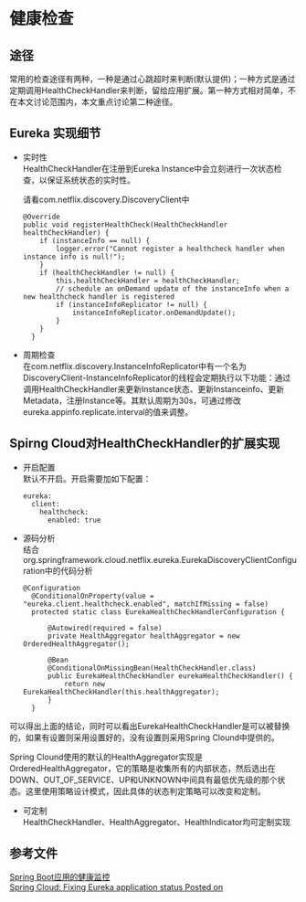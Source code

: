 # 健康检查

## 途径
常用的检查途径有两种，一种是通过心跳超时来判断(默认提供)；一种方式是通过定期调用HealthCheckHandler来判断，留给应用扩展。第一种方式相对简单，不在本文讨论范围内，本文重点讨论第二种途径。

## Eureka 实现细节
+ 实时性   
  HealthCheckHandler在注册到Eureka Instance中会立刻进行一次状态检查，以保证系统状态的实时性。  
  
  请看com.netflix.discovery.DiscoveryClient中
  
      @Override  
      public void registerHealthCheck(HealthCheckHandler healthCheckHandler) {
          if (instanceInfo == null) {
              logger.error("Cannot register a healthcheck handler when instance info is null!");
          }
          if (healthCheckHandler != null) {
              this.healthCheckHandler = healthCheckHandler;
              // schedule an onDemand update of the instanceInfo when a new healthcheck handler is registered
              if (instanceInfoReplicator != null) {
                  instanceInfoReplicator.onDemandUpdate();
              }
          }
        }

  
+ 周期检查  
在com.netflix.discovery.InstanceInfoReplicator中有一个名为DiscoveryClient-InstanceInfoReplicator的线程会定期执行以下功能：通过调用HealthCheckHandler来更新Instance状态、更新Instanceinfo、更新Metadata，注册Instance等。其默认周期为30s，可通过修改eureka.appinfo.replicate.interval的值来调整。 

## Spirng Cloud对HealthCheckHandler的扩展实现
+ 开启配置  
默认不开启。开启需要加如下配置：

      eureka:
        client:
          healthcheck:
            enabled: true


+ 源码分析   
结合org.springframework.cloud.netflix.eureka.EurekaDiscoveryClientConfiguration中的代码分析

      @Configuration  
    	@ConditionalOnProperty(value = "eureka.client.healthcheck.enabled", matchIfMissing = false)  
    	protected static class EurekaHealthCheckHandlerConfiguration {

    		@Autowired(required = false)  
    		private HealthAggregator healthAggregator = new OrderedHealthAggregator();  

    		@Bean
    		@ConditionalOnMissingBean(HealthCheckHandler.class)  
    		public EurekaHealthCheckHandler eurekaHealthCheckHandler() {  
    			return new EurekaHealthCheckHandler(this.healthAggregator);  
    		}  
    	}

可以得出上面的结论，同时可以看出EurekaHealthCheckHandler是可以被替换的，如果有设置则采用设置好的，没有设置则采用Spring Clound中提供的。

Spring Clound使用的默认的HealthAggregator实现是OrderedHealthAggregator，它的策略是收集所有的内部状态，然后选出在DOWN、OUT_OF_SERVICE、UP和UNKNOWN中间具有最低优先级的那个状态。这里使用策略设计模式，因此具体的状态判定策略可以改变和定制。

+ 可定制  
  HealthCheckHandler、HealthAggregator、HealthIndicator均可定制实现  
  
## 参考文件  
[Spring Boot应用的健康监控](http://www.jianshu.com/p/734519d3c383)    
[Spring Cloud: Fixing Eureka application status
Posted on](https://jmnarloch.wordpress.com/2015/09/02/spring-cloud-fixing-eureka-application-status/)  
  
